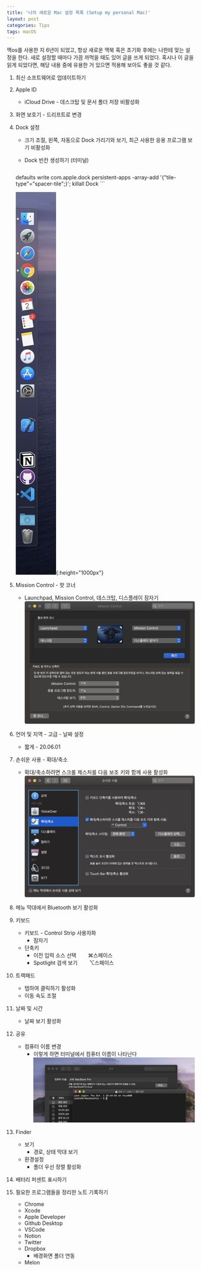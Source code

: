 ```yaml
---
title: '나의 새로운 Mac 설정 목록 (Setup my personal Mac)'
layout: post
categories: Tips
tags: macOS
---
```


맥os를 사용한 지 6년이 되었고, 항상 새로운 맥북 혹은 초기화 후에는 나한테 맞는 설정을 한다. 새로 설정할 때마다 가끔 까먹을 때도 있어 글을 쓰게 되었다. 혹시나 이 글을 읽게 되었다면, 해당 내용 중에 유용한 거 있으면 적용해 보아도 좋을 것 같다.

1. 최신 소프트웨어로 업데이트하기
2. Apple ID
    - iCloud Drive - 데스크탑 및 문서 폴더 저장 비활성화
3. 화면 보호기 - 드리프트로 변경
4. Dock 설정
    - 크기 조절, 왼쪽, 자동으로 Dock 가리기와 보기, 최근 사용한 응용 프로그램 보기 비활성화
    - Dock 빈칸 생성하기 (터미널)

        ```
    defaults write com.apple.dock persistent-apps -array-add '{"tile-type"="spacer-tile";}'; killall Dock
        ```
    
    ![Dock with empty space](/assets/img/2020/10/02/image1.png){:height="1000px"}

5. Mission Control - 핫 코너
    - Launchpad, Mission Control, 데스크탑, 디스플레이 잠자기
    ![Mission Control 핫 코너](/assets/img/2020/10/02/image2.png)
6. 언어 및 지역 - 고급 - 날짜 설정
    - 짧게 - 20.06.01
7. 손쉬운 사용 - 확대/축소
    - 확대/축소하려면 스크롤 제스처를 다음 보조 키와 함께 사용 활성화
    ![단축키를 사용하여 확대하기](/assets/img/2020/10/02/image3.png)
8. 메뉴 막대에서 Bluetooth 보기 활성화
9. 키보드
    - 키보드 - Control Strip 사용자화
        - 잠자기
    - 단축키
        - 이전 입력 소스 선택&nbsp;&nbsp;&nbsp;&nbsp;&nbsp;&nbsp;&nbsp;&nbsp;⌘스페이스
        - Spotlight 검색 보기&nbsp;&nbsp;&nbsp;&nbsp;&nbsp;&nbsp;&nbsp;&nbsp;⌥스페이스
10. 트랙패드
    - 탭하여 클릭하기 활성화
    - 이동 속도 조절
11. 날짜 및 시간
    - 날짜 보기 활성화
12. 공유
    - 컴퓨터 이름 변경
        - 이렇게 하면 터미널에서 컴퓨터 이름이 나타난다
        ![터미널에 내 컴퓨터 이름 변경하기](/assets/img/2020/10/02/image4.png)
13. Finder
    - 보기
        - 경로, 상태 막대 보기
    - 환경설정
        - 폴더 우선 정렬 활성화
14. 배터리 퍼센트 표시하기
15. 필요한 프로그램들을 정리한 노트 기록하기
    - Chrome
    - Xcode
    - Apple Developer
    - Github Desktop
    - VSCode
    - Notion
    - Twitter
    - Dropbox
        - 배경화면 폴더 연동
    - Melon